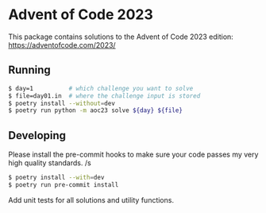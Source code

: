 Advent of Code 2023
===================

This package contains solutions to the Advent of Code 2023 edition:
https://adventofcode.com/2023/

Running
-------

```sh
$ day=1          # which challenge you want to solve
$ file=day01.in  # where the challenge input is stored
$ poetry install --without=dev
$ poetry run python -m aoc23 solve ${day} ${file}
```

Developing
----------

Please install the pre-commit hooks to make sure your code passes my very high
quality standards. /s

```sh
$ poetry install --with=dev
$ poetry run pre-commit install
```

Add unit tests for all solutions and utility functions.

